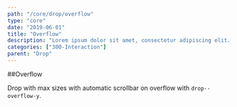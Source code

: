 ```yaml
---
path: "/core/drop/overflow"
type: "core"
date: "2019-06-01"
title: "Overflow"
description: "Lorem ipsum dolor sit amet, consectetur adipiscing elit. Nunc tempus laoreet leo sit amet iaculis."
categories: ["300-Interaction"]
parent: "Drop"
---
```


##Overflow

Drop with max sizes with automatic scrollbar on overflow with `drop--overflow-y`.

<demo>
  <demovanilla src="demos/inline/demos/drop/overflow">
  </demovanilla>
</demo>
